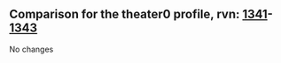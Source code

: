 ## Comparison for the theater0 profile, rvn: [1341](https://github.com/PRO100KatYT/FortniteProfileRevisions/tree/main/profiles/theater0/1341%20theater0.json)-[1343](https://github.com/PRO100KatYT/FortniteProfileRevisions/tree/main/profiles/theater0/1343%20theater0.json)

No changes
